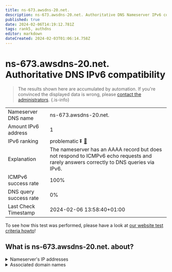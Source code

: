 ```yaml
---
title: ns-673.awsdns-20.net.
description: ns-673.awsdns-20.net. Authoritative DNS Nameserver IPv6 compatibility
published: true
date: 2024-02-06T14:19:12.781Z
tags: rank5, authdns
editor: markdown
dateCreated: 2024-02-03T01:06:14.758Z
---
```


# ns-673.awsdns-20.net. Authoritative DNS IPv6 compatibility

> The results shown here are accumulated by automation. If you're convinced the displayed data is wrong, please [contact the administrators](/howto/chat). 
{.is-info}




|   |   |
| - | - |
| Nameserver DNS name | ns-673.awsdns-20.net.
| Amount IPv6 address | 1
| IPv6 ranking | problematic :arrow_double_down: [🔗](/howto/ranking) |
| Explanation | The nameserver has an AAAA record but does not respond to ICMPv6 echo requests and rarely answers correctly to DNS queries via IPv6. |
| ICMPv6 success rate | 100%|
| DNS query success rate | 0% |
| Last Check Timestamp | 2024-02-06 13:58:40+01:00 |

To see how this test was performed, please have a look at [our website test criteria howto](/howto/testcriteria/authdns)!


## What is ns-673.awsdns-20.net. about?




<details>
<summary>Nameserver's IP addresses</summary>

2600:9000:5302:a100::1

</details>



<details>
<summary>Associated domain names</summary>

www.quora.com

</details>
